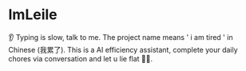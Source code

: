 # ImLeile
👂 Typing is slow, talk to me. The project name means ' i am tired ' in Chinese (我累了). This is a AI efficiency assistant, complete your daily chores via conversation and let u lie flat 🧑‍🦼.
